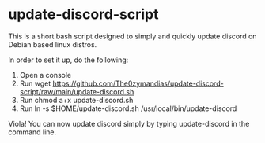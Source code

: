 # update-discord-script
This is a short bash script designed to simply and quickly update discord on Debian based linux distros.

In order to set it up, do the following:
1. Open a console
2. Run wget https://github.com/The0zymandias/update-discord-script/raw/main/update-discord.sh
3. Run chmod a+x update-discord.sh
4. Run ln -s $HOME/update-discord.sh /usr/local/bin/update-discord

Viola! You can now update discord simply by typing update-discord in the command line.
